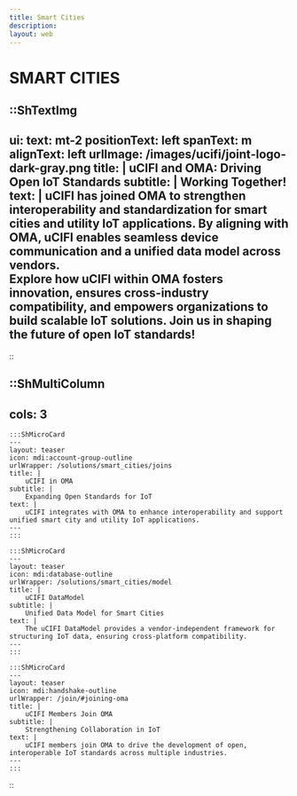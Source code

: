 ```yaml
---
title: Smart Cities
description:
layout: web
---
```


# SMART CITIES

::ShTextImg
---
ui:
  text: mt-2
positionText: left
spanText: m
alignText: left
urlImage: /images/ucifi/joint-logo-dark-gray.png
title: |
  uCIFI and OMA: Driving Open IoT Standards
subtitle: |
  Working Together!
text: |
  **uCIFI has joined OMA** to strengthen interoperability and standardization for smart cities and utility IoT applications. By aligning with OMA, uCIFI enables seamless device communication and a unified data model across vendors.  
  Explore how uCIFI within OMA fosters innovation, ensures cross-industry compatibility, and empowers organizations to build scalable IoT solutions. **Join us in shaping the future of open IoT standards!**
---
::


::ShMultiColumn
---
cols: 3
---

    :::ShMicroCard
    ---
    layout: teaser
    icon: mdi:account-group-outline
    urlWrapper: /solutions/smart_cities/joins
    title: |
        uCIFI in OMA
    subtitle: |
        Expanding Open Standards for IoT
    text: |
        uCIFI integrates with OMA to enhance interoperability and support unified smart city and utility IoT applications.
    ---
    :::

    :::ShMicroCard
    ---
    layout: teaser
    icon: mdi:database-outline
    urlWrapper: /solutions/smart_cities/model
    title: |
        uCIFI DataModel
    subtitle: |
        Unified Data Model for Smart Cities
    text: |
        The uCIFI DataModel provides a vendor-independent framework for structuring IoT data, ensuring cross-platform compatibility.
    ---
    :::

    :::ShMicroCard
    ---
    layout: teaser
    icon: mdi:handshake-outline
    urlWrapper: /join/#joining-oma
    title: |
        uCIFI Members Join OMA
    subtitle: |
        Strengthening Collaboration in IoT
    text: |
        uCIFI members join OMA to drive the development of open, interoperable IoT standards across multiple industries.
    ---
    :::

::